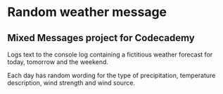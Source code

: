 # Random weather message

## Mixed Messages project for Codecademy

Logs text to the console log containing a fictitious weather forecast for today, tomorrow and the weekend.

Each day has random wording for the type of precipitation, temperature description, wind strength and wind source.